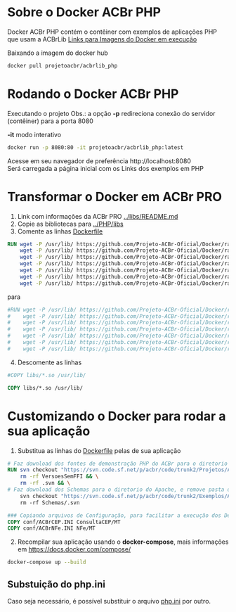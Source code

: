 # Sobre o Docker **ACBr PHP**
Docker ACBr PHP contém o contêiner com exemplos de aplicações PHP que usam a ACBrLib
[Links para Imagens do Docker em execução](https://hub.docker.com/r/projetoacbr/acbrlib_php)

Baixando a imagem do docker hub

```sh
docker pull projetoacbr/acbrlib_php
```


# Rodando o Docker **ACBr PHP**
Executando o projeto
Obs.: a opção **-p** redireciona conexão do servidor (contêiner) para a porta 8080

**-it** modo interativo 

```sh
docker run -p 8080:80 -it projetoacbr/acbrlib_php:latest
```

Acesse em seu navegador de preferência http://localhost:8080<br/>
Será carregada a página inicial com os Links dos exemplos em PHP

# Transformar o Docker em **ACBr PRO** 
1. Link com informações da ACBr PRO [../libs/README.md](../libs/README.md#versão-pro)
2. Copie as bibliotecas para [../PHP/libs](../PHP/libs)
3. Comente as linhas   [Dockerfile](../PHP/Dockerfile)

```dockerfile
RUN wget -P /usr/lib/ https://github.com/Projeto-ACBr-Oficial/Docker/raw/refs/heads/main/libs/libacbrboleto64.so && \
    wget -P /usr/lib/ https://github.com/Projeto-ACBr-Oficial/Docker/raw/refs/heads/main/libs/libacbrcep64.so && \
    wget -P /usr/lib/ https://github.com/Projeto-ACBr-Oficial/Docker/raw/refs/heads/main/libs/libacbrconsultacnpj64.so && \
    wget -P /usr/lib/ https://github.com/Projeto-ACBr-Oficial/Docker/raw/refs/heads/main/libs/libacbrgtin64.so && \
    wget -P /usr/lib/ https://github.com/Projeto-ACBr-Oficial/Docker/raw/refs/heads/main/libs/libacbrmdfe64.so && \
    wget -P /usr/lib/ https://github.com/Projeto-ACBr-Oficial/Docker/raw/refs/heads/main/libs/libacbrnfe64.so && \
    wget -P /usr/lib/ https://github.com/Projeto-ACBr-Oficial/Docker/raw/refs/heads/main/libs/libacbrnfse64.so

```
para

```dockerfile
#RUN wget -P /usr/lib/ https://github.com/Projeto-ACBr-Oficial/Docker/raw/refs/heads/main/libs/libacbrboleto64.so && \
#    wget -P /usr/lib/ https://github.com/Projeto-ACBr-Oficial/Docker/raw/refs/heads/main/libs/libacbrcep64.so && \
#    wget -P /usr/lib/ https://github.com/Projeto-ACBr-Oficial/Docker/raw/refs/heads/main/libs/libacbrconsultacnpj64.so && \
#    wget -P /usr/lib/ https://github.com/Projeto-ACBr-Oficial/Docker/raw/refs/heads/main/libs/libacbrgtin64.so && \
#    wget -P /usr/lib/ https://github.com/Projeto-ACBr-Oficial/Docker/raw/refs/heads/main/libs/libacbrmdfe64.so && \
#    wget -P /usr/lib/ https://github.com/Projeto-ACBr-Oficial/Docker/raw/refs/heads/main/libs/libacbrnfe64.so && \
#    wget -P /usr/lib/ https://github.com/Projeto-ACBr-Oficial/Docker/raw/refs/heads/main/libs/libacbrnfse64.so

```

4. Descomente as linhas
```dockerfile
#COPY libs/*.so /usr/lib/
```

```dockerfile
COPY libs/*.so /usr/lib/
```


# Customizando o Docker para rodar a sua aplicação
1. Substitua as linhas do [Dockerfile](../PHP/Dockerfile) pelas de sua aplicação


```dockerfile
# Faz download dos fontes de demonstração PHP do ACBr para o diretorio do Apache, e remove pasta desnecessárias
RUN svn checkout "https://svn.code.sf.net/p/acbr/code/trunk2/Projetos/ACBrLib/Demos/PHP/" ./ && \
    rm -rf VersoesSemFFI && \
    rm -rf .svn && \
# Faz download dos Schemas para o diretorio do Apache, e remove pasta desnecessárias
    svn checkout "https://svn.code.sf.net/p/acbr/code/trunk2/Exemplos/ACBrDFe/Schemas/" && \
    rm -rf Schemas/.svn

### Copiando arquivos de Configuração, para facilitar a execução dos Demos ###
COPY conf/ACBrCEP.INI ConsultaCEP/MT
COPY conf/ACBrNFe.INI NFe/MT
```
2. Recompilar sua aplicação usando o **docker-compose**, mais informações em https://docs.docker.com/compose/

```sh
docker-compose up --build
```

## Substuição do php.ini

Caso seja necessário, é possível substituir o arquivo [php.ini](./php.ini) por outro.
